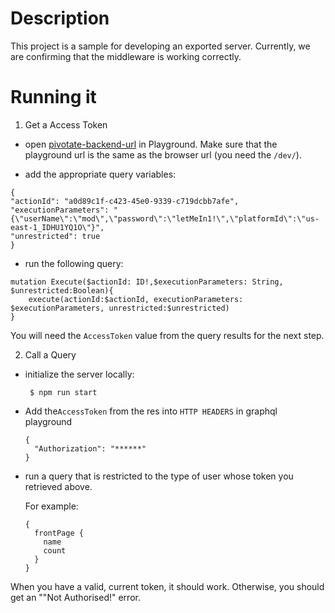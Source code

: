 # Description
This project is a sample for developing an exported server.  Currently, we are confirming that the middleware is working correctly.

# Running it
1. Get a Access Token
  - open [pivotate-backend-url](https://osc6oeg32a.execute-api.us-east-1.amazonaws.com/dev/graphql) in Playground.  Make sure that the playground url is the same as the browser url (you need the `/dev/`).
    
  - add the appropriate query variables:

  ```
  {
  "actionId": "a0d89c1f-c423-45e0-9339-c719dcbb7afe",
  "executionParameters": "{\"userName\":\"mod\",\"password\":\"letMeIn1!\",\"platformId\":\"us-east-1_IDHU1YQ1O\"}",
  "unrestricted": true
}
  ```
  - run the following query:
 
  ```
  mutation Execute($actionId: ID!,$executionParameters: String, $unrestricted:Boolean){
      execute(actionId:$actionId, executionParameters: $executionParameters, unrestricted:$unrestricted)
  }
  ```

  You will need the `AccessToken` value from the query results for the next step.

2. Call a Query
 - initialize the server locally:
    ```
     $ npm run start
    ```
 - Add the`AccessToken` from the res into `HTTP HEADERS` in graphql playground
    ```
    {
      "Authorization": "******"
    }
    ```
 - run a query that is restricted to the type of user whose token you retrieved above.
   
   For example:
   ```
   {
     frontPage {
       name
       count
     }
   }
   ```
  When you have a valid, current token, it should work.  Otherwise, you should get an ""Not Authorised!" error.

